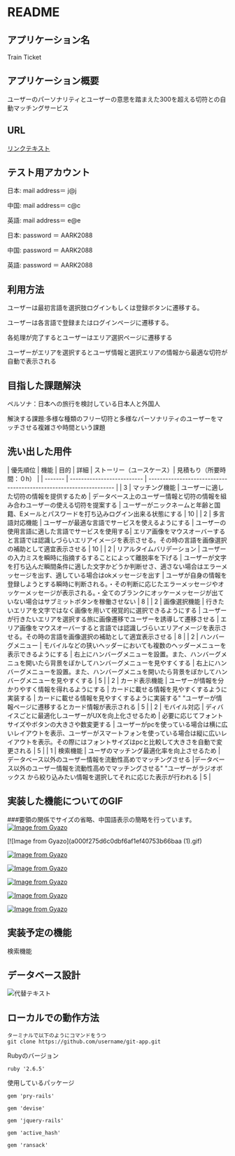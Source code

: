 # README

## アプリケーション名

Train Ticket

## アプリケーション概要

ユーザーのパーソナリティとユーザーの意思を踏まえた300を超える切符との自動マッチングサービス

## URL

[リンクテキスト](URL "タイトル")


## テスト用アカウント

日本: mail address＝ j@j

中国: mail address＝ c@c

英語: mail address＝ e@e

日本: password ＝ AARK2088	

中国: password ＝ AARK2088

英語: password ＝ AARK2088

## 利用方法

ユーザーは最初言語を選択肢ログインもしくは登録ボタンに遷移する。

ユーザーは各言語で登録またはログインページに遷移する。

各処理が完了するとユーザーはエリア選択ページに遷移する

ユーザーがエリアを選択するとユーザ情報と選択エリアの情報から最適な切符が自動で表示される

## 目指した課題解決

ペルソナ：日本への旅行を検討している日本人と外国人

解決する課題:多様な種類のフリー切符と多様なパーソナリティのユーザーをマッチさせる複雑さや時間という課題

## 洗い出した用件

| 優先順位 | 機能                        | 目的                                                                | 詳細 | ストーリー（ユースケース）| 見積もり（所要時間：０h） |
| ------- | -------------------------- | ------------------------------------------------------------------ |
| 3       | マッチング機能               | ユーザーに適した切符の情報を提供するため                                  | データベース上のユーザー情報と切符の情報を組み合わユーザーの使える切符を提案する | ユーザーがニックネームと年齢と国籍、Eメールとパスワードを打ち込みログイン出来る状態にする | 10 | 
| 2       | 多言語対応機能               | ユーザーが最適な言語でサービスを使えるようにする                           | ユーザーの使用言語に適した言語でサービスを使用する| エリア画像をマウスオーバーすると言語では認識しづらいエリアイメージを表示させる。その時の言語を画像選択の補助として適宜表示させる | 10 | 
| 2       | リアルタイムバリデーション     | ユーザーの入力ミスを瞬時に指摘するすることによって離脱率を下げる              | ユーザーが文字を打ち込んだ瞬間条件に適した文字かどうか判断せさ、適さない場合はエラーメッセージを出す、適している場合はokメッセージを出す | ユーザが自身の情報を登録しようとする瞬時に判断される。・その判断に応じたエラーメッセージやオッケーメッセージが表示される。・全てのブランクにオッケーメッセージが出ていない場合はサブミットボタンを稼働させない | 8 |
| 2       | 画像選択機能                 | 行きたいエリアを文字ではなく画像を用いて視覚的に選択できるようにする           | ユーザーが行きたいエリアを選択する旅に画像遷移でユーザーを誘導して遷移させる | エリア画像をマウスオーバーすると言語では認識しづらいエリアイメージを表示させる。その時の言語を画像選択の補助として適宜表示させる | 8 | 
| 2       | ハンバーグメニュー            | モバイルなどの狭いヘッダーにおいても複数のヘッダーメニューを表示できるようにする | 右上にハンバーグメニューを設置。また、ハンバーグメニュを開いたら背景をぼかしてハンバーグメニューを見やすくする | 右上にハンバーグメニューを設置。また、ハンバーグメニュを開いたら背景をぼかしてハンバーグメニューを見やすくする | 5 |
| 2       | カード表示機能               | ユーザーが情報を分かりやすく情報を得れるようにする                          | カードに載せる情報を見やすくするように実装する | カードに載せる情報を見やすくするように実装する"	"ユーザーが情報ページに遷移するとカード情報が表示される | 5 |
| 2       | モバイル対応                | ディバイスごとに最適化しユーザーがUXを向上化させるため                       | 必要に応じてフォントサイズやボタンの大きさや数変更する | ユーザーがpcを使っている場合は横に広いレイアウトを表示、ユーザーがスマートフォンを使っている場合は縦に広いレイアウトを表示。その際にはフォントサイズはpcと比較して大きさを自動で変更される | 5 |
| 1       | 検索機能                    | ユーザのマッチング最適化率を向上させるため                                 | データベース以外のユーザー情報を流動性高めでマッチングさせる |データベース以外のユーザー情報を流動性高めでマッチングさせる"	"ユーザーがラジオボックス から絞り込みたい情報を選択してそれに応じた表示が行われる | 5 |


## 実装した機能についてのGIF

###要領の関係でサイズの省略、中国語表示の簡略を行っています。
[![Image from Gyazo](https://i.gyazo.com/a557419f530c9d5d83994b04159f5a69.gif)](https://gyazo.com/a557419f530c9d5d83994b04159f5a69)

[![Image from Gyazo](a000f275d6c0dbf6af1ef40753b66baa (1).gif)

[![Image from Gyazo](https://i.gyazo.com/a03133b293bd08ca8d39235979ad1620.gif)](https://gyazo.com/a03133b293bd08ca8d39235979ad1620)

[![Image from Gyazo](https://i.gyazo.com/2e12f8e0a3c772b11900d2d067e16b65.gif)](https://gyazo.com/2e12f8e0a3c772b11900d2d067e16b65)

[![Image from Gyazo](https://i.gyazo.com/00e73aa22e25f576aaacb9bf59651a62.gif)](https://gyazo.com/00e73aa22e25f576aaacb9bf59651a62)

[![Image from Gyazo](https://i.gyazo.com/a7228ed7b44602773463878169876884.gif)](https://gyazo.com/a7228ed7b44602773463878169876884)

[![Image from Gyazo](https://i.gyazo.com/81726889bea54e1ad1143f7f883d252e.gif)](https://gyazo.com/81726889bea54e1ad1143f7f883d252e)

## 実装予定の機能

検索機能

## データベース設計

![代替テキスト](train_ticket.png "ER図[train_ticket]")

## ローカルでの動作方法
  
	ターミナルで以下のようにコマンドをうつ
    git clone https://github.com/username/git-app.git
  Rubyのバージョン

    ruby '2.6.5'

  使用しているパッケージ

    gem 'pry-rails'

    gem 'devise'

    gem 'jquery-rails'

    gem 'active_hash'

    gem 'ransack'

